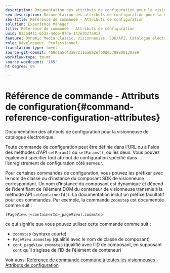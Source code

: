 ```yaml
---
description: Documentation des attributs de configuration pour la visionneuse de catalogue électronique.
seo-description: Documentation des attributs de configuration pour la visionneuse de catalogue électronique.
seo-title: Référence de commande - Attributs de configuration
solution: Experience Manager
title: Référence de commande - Attributs de configuration
uuid: 823ad411-653a-44de-97de-147e3b27a917
feature: Dynamic Media Classic, Visionneuses, SDK/API, Catalogue électronique
role: Développeur, Professionnel
translation-type: tm+mt
source-git-commit: 469d1a5c43a972116a8a2efb0de5708800130a99
workflow-type: tm+mt
source-wordcount: '165'
ht-degree: 0%

---
```



# Référence de commande - Attributs de configuration{#command-reference-configuration-attributes}

Documentation des attributs de configuration pour la visionneuse de catalogue électronique.

Toute commande de configuration peut être définie dans l&#39;URL ou à l&#39;aide des méthodes d&#39;API `setParam()` ou `setParams()`, ou les deux. Vous pouvez également spécifier tout attribut de configuration spécifié dans l’enregistrement de configuration côté serveur.

Pour certaines commandes de configuration, vous pouvez les préfixer avec le nom de classe ou d’instance du composant SDK de visionneuse correspondant. Un nom d’instance du composant est dynamique et dépend de l’identifiant de l’élément DOM du conteneur de visionneuse transmis à la méthode API `setContainerId()`. La documentation inclut un préfixe facultatif pour ces commandes. Par exemple, la commande `zoomstep` est documentée comme suit :

`[PageView.|<containerId>_pageView].zoomstep`

ce qui signifie que vous pouvez utiliser cette commande comme suit :

* `zoomstep` (syntaxe courte)
* `PageView.zoomstep` (qualifié avec le nom de classe de composant)
* `cont_pageView.zoomstep` (qualifié avec l’ID de composant, en supposant  `cont` qu’il s’agisse de l’ID de l’élément de conteneur)

Voir aussi [Référence de commande commune à toutes les visionneuses - Attributs de configuration](../../../r-html5-viewer-20-cmdref-configattrib/r-html5-viewer-20-cmdref-configattrib.md#concept-850e0f2c49b949deb7cfbfd330d329bd)
